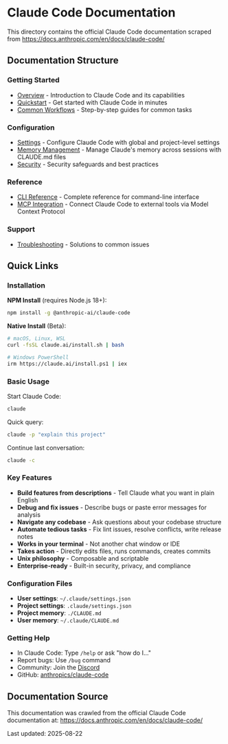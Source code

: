 # Claude Code Documentation

This directory contains the official Claude Code documentation scraped from https://docs.anthropic.com/en/docs/claude-code/

## Documentation Structure

### Getting Started
- [Overview](./overview.md) - Introduction to Claude Code and its capabilities
- [Quickstart](./quickstart.md) - Get started with Claude Code in minutes
- [Common Workflows](./common-workflows.md) - Step-by-step guides for common tasks

### Configuration
- [Settings](./settings.md) - Configure Claude Code with global and project-level settings
- [Memory Management](./memory.md) - Manage Claude's memory across sessions with CLAUDE.md files
- [Security](./security.md) - Security safeguards and best practices

### Reference
- [CLI Reference](./cli-reference.md) - Complete reference for command-line interface
- [MCP Integration](./mcp.md) - Connect Claude Code to external tools via Model Context Protocol

### Support
- [Troubleshooting](./troubleshooting.md) - Solutions to common issues

## Quick Links

### Installation

**NPM Install** (requires Node.js 18+):
```bash
npm install -g @anthropic-ai/claude-code
```

**Native Install** (Beta):
```bash
# macOS, Linux, WSL
curl -fsSL claude.ai/install.sh | bash

# Windows PowerShell
irm https://claude.ai/install.ps1 | iex
```

### Basic Usage

Start Claude Code:
```bash
claude
```

Quick query:
```bash
claude -p "explain this project"
```

Continue last conversation:
```bash
claude -c
```

### Key Features

- **Build features from descriptions** - Tell Claude what you want in plain English
- **Debug and fix issues** - Describe bugs or paste error messages for analysis
- **Navigate any codebase** - Ask questions about your codebase structure
- **Automate tedious tasks** - Fix lint issues, resolve conflicts, write release notes
- **Works in your terminal** - Not another chat window or IDE
- **Takes action** - Directly edits files, runs commands, creates commits
- **Unix philosophy** - Composable and scriptable
- **Enterprise-ready** - Built-in security, privacy, and compliance

### Configuration Files

- **User settings**: `~/.claude/settings.json`
- **Project settings**: `.claude/settings.json`
- **Project memory**: `./CLAUDE.md`
- **User memory**: `~/.claude/CLAUDE.md`

### Getting Help

- In Claude Code: Type `/help` or ask "how do I…"
- Report bugs: Use `/bug` command
- Community: Join the [Discord](https://www.anthropic.com/discord)
- GitHub: [anthropics/claude-code](https://github.com/anthropics/claude-code)

## Documentation Source

This documentation was crawled from the official Claude Code documentation at:
https://docs.anthropic.com/en/docs/claude-code/

Last updated: 2025-08-22